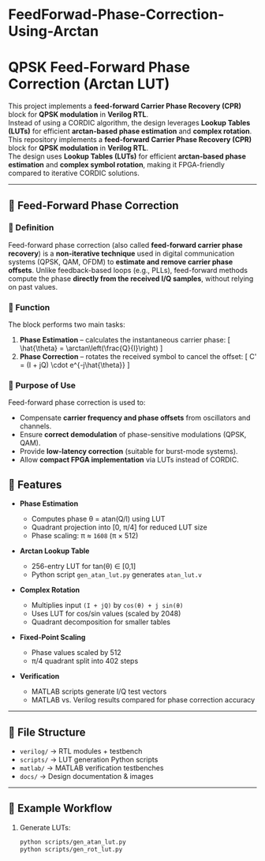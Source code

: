# FeedForwad-Phase-Correction-Using-Arctan



# QPSK Feed-Forward Phase Correction (Arctan LUT)

This project implements a **feed-forward Carrier Phase Recovery (CPR)** block for **QPSK modulation** in **Verilog RTL**.  
Instead of using a CORDIC algorithm, the design leverages **Lookup Tables (LUTs)** for efficient **arctan-based phase estimation** and **complex rotation**.
This repository implements a **feed-forward Carrier Phase Recovery (CPR)** block for **QPSK modulation** in **Verilog RTL**.  
The design uses **Lookup Tables (LUTs)** for efficient **arctan-based phase estimation** and **complex symbol rotation**, making it FPGA-friendly compared to iterative CORDIC solutions.

---
## 🔹 Feed-Forward Phase Correction

### 📌 Definition
Feed-forward phase correction (also called **feed-forward carrier phase recovery**) is a **non-iterative technique** used in digital communication systems (QPSK, QAM, OFDM) to **estimate and remove carrier phase offsets**. Unlike feedback-based loops (e.g., PLLs), feed-forward methods compute the phase **directly from the received I/Q samples**, without relying on past values.

### 📌 Function
The block performs two main tasks:
1. **Phase Estimation** – calculates the instantaneous carrier phase:
   \[
   \hat{\theta} = \arctan\left(\frac{Q}{I}\right)
   \]
2. **Phase Correction** – rotates the received symbol to cancel the offset:
   \[
   C' = (I + jQ) \cdot e^{-j\hat{\theta}}
   \]

### 📌 Purpose of Use
Feed-forward phase correction is used to:
- Compensate **carrier frequency and phase offsets** from oscillators and channels.  
- Ensure **correct demodulation** of phase-sensitive modulations (QPSK, QAM).  
- Provide **low-latency correction** (suitable for burst-mode systems).  
- Allow **compact FPGA implementation** via LUTs instead of CORDIC.  

## 🔹 Features
- **Phase Estimation**
  - Computes phase θ = atan(Q/I) using LUT
  - Quadrant projection into [0, π/4] for reduced LUT size
  - Phase scaling: π ≈ `1608` (π × 512)

- **Arctan Lookup Table**
  - 256-entry LUT for tan(θ) ∈ [0,1]
  - Python script `gen_atan_lut.py` generates `atan_lut.v`

- **Complex Rotation**
  - Multiplies input `(I + jQ)` by `cos(θ) + j sin(θ)`
  - Uses LUT for cos/sin values (scaled by 2048)
  - Quadrant decomposition for smaller tables

- **Fixed-Point Scaling**
  - Phase values scaled by 512
  - π/4 quadrant split into 402 steps

- **Verification**
  - MATLAB scripts generate I/Q test vectors
  - MATLAB vs. Verilog results compared for phase correction accuracy

---

## 🔹 File Structure
- `verilog/` → RTL modules + testbench
- `scripts/` → LUT generation Python scripts
- `matlab/` → MATLAB verification testbenches
- `docs/` → Design documentation & images

---

## 🔹 Example Workflow
1. Generate LUTs:
   ```bash
   python scripts/gen_atan_lut.py
   python scripts/gen_rot_lut.py
